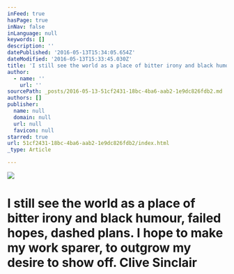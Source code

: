 ```yaml
---
inFeed: true
hasPage: true
inNav: false
inLanguage: null
keywords: []
description: ''
datePublished: '2016-05-13T15:34:05.654Z'
dateModified: '2016-05-13T15:33:45.030Z'
title: 'I still see the world as a place of bitter irony and black humour, failed hopes, dashed plans. I hope to make my work sparer, to outgrow my desire to show off. Clive Sinclair'
author:
  - name: ''
    url: ''
sourcePath: _posts/2016-05-13-51cf2431-18bc-4ba6-aab2-1e9dc826fdb2.md
authors: []
publisher:
  name: null
  domain: null
  url: null
  favicon: null
starred: true
url: 51cf2431-18bc-4ba6-aab2-1e9dc826fdb2/index.html
_type: Article

---
```

![](https://the-grid-user-content.s3-us-west-2.amazonaws.com/372ddb97-6fe7-437e-99b6-4a202af86f9f.jpg)

# I still see the world as a place of bitter irony and black humour, failed hopes, dashed plans. I hope to make my work sparer, to outgrow my desire to show off. Clive Sinclair